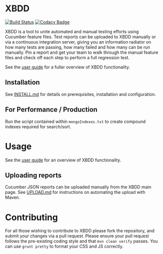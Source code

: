 XBDD 
====

[![Build Status](https://travis-ci.org/rvbabilonia/xbdd.svg?branch=master)](https://travis-ci.org/rvbabilonia/xbdd)
[![Codacy Badge](https://api.codacy.com/project/badge/Grade/8eaadff1b74f42f0b43b92ac55aeb5dd)](https://www.codacy.com/app/rvbabilonia/XBDD?utm_source=github.com&amp;utm_medium=referral&amp;utm_content=rvbabilonia/XBDD&amp;utm_campaign=Badge_Grade)

XBDD is a tool to unite automated and manual testing efforts using Cucumber feature files. Test reports can be uploaded to XBDD manually or via a continuous integration server, giving you an information radiator on how many tests are passing, how many failed and how many can be run manually. Pin a report and get your team to walk through the manual feature files and check off each step to perform a full regression test.

See the [user guide](/docs/usage/user-guide.md) for a fuller overview of XBDD functionality.

Installation
------------

See [INSTALL.md](/docs/INSTALL.md) for details on prerequisites, installation and configuration.

For Performance / Production
----------------------------

Run the script contained within `mongoIndexes.txt` to create compound indexes required for search/sort.

Usage
=====

See the [user guide](/docs/usage/user-guide.md) for an overview of XBDD functionality.

Uploading reports
-----------------

Cucumber JSON reports can be uploaded manually from the XBDD main page. See [UPLOAD.md](/docs/UPLOAD.md) for instructions on automating the upload with Maven.

Contributing
============
For all those wishing to contribute to XBDD please fork the repository, and submit your changes via a pull request.
Please ensure your pull request follows the pre-existing coding style and that `mvn clean verify` passes.  You can use `grunt pretty` to format your CSS and JS correctly.
